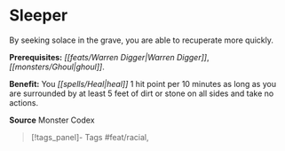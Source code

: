 ﻿---
cssclass: [feats]

---
# Sleeper

By seeking solace in the grave, you are able to recuperate more quickly.

**Prerequisites:** _[[feats/Warren Digger|Warren Digger]]_, _[[monsters/Ghoul|ghoul]]_.

**Benefit:** You _[[spells/Heal|heal]]_ 1 hit point per 10 minutes as long as you are surrounded by at least 5 feet of dirt or stone on all sides and take no actions.

**Source** Monster Codex
>[!tags_panel]- Tags
> #feat/racial, 